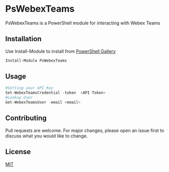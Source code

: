 # PsWebexTeams

PsWebexTeams is a PowerShell module for interacting with Webex Teams

## Installation

Use Install-Module to install from [PowerShell Gallery](https://www.powershellgallery.com/packages/PsWebexTeams/0.1)

```Powershell
Install-Module PsWebexTeams
```

## Usage

```Powershell
#Setting your API Key
Set-WebexTeamsCredential -token  <API Token>
#Lookup User
Get-WebexTeamsUser -email <email>
```

## Contributing
Pull requests are welcome. For major changes, please open an issue first to discuss what you would like to change.


## License
[MIT](https://choosealicense.com/licenses/mit/)
